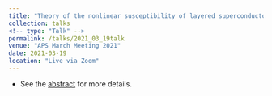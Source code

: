 ```yaml
---
title: "Theory of the nonlinear susceptibility of layered superconductors: application to strontium ruthenate"
collection: talks
<!-- type: "Talk" -->
permalink: /talks/2021_03_19talk
venue: "APS March Meeting 2021"
date: 2021-03-19
location: "Live via Zoom"
---
```


- See the [abstract](https://meetings.aps.org/Meeting/MAR21/Session/Y47.1) for more details.
